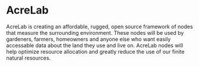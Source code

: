 # AcreLab
AcreLab is creating an affordable, rugged, open source framework of nodes that measure the surrounding environment. These nodes will be used by gardeners, farmers, homeowners and anyone else who want easily accessable data about the land they use and live on. AcreLab nodes will help optimize resource allocation and greatly reduce the use of our finite natural resources.
 
